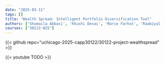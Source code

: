 ```yaml
---
date: "2025-03-11"
tags: []
title: "Wealth Spread: Intelligent Portfolio Diversification Tool"
authors: ['Shumaila Abbasi', 'Khushi Desai', 'Marie Farhat', 'Raabiyal Ishaq']
courses: ["30122-W25"]
---
```


{{< github repo="uchicago-2025-capp30122/30122-project-wealthspread" >}}

{{< youtube TODO >}}
